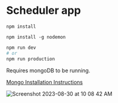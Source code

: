 # Scheduler app

```
npm install
```

```
npm install -g nodemon
```

```bash
npm run dev
# or
npm run production
```

Requires mongoDB to be running.

[Mongo Installation Instructions](https://www.mongodb.com/docs/manual/administration/install-community/)


![Screenshot 2023-08-30 at 10 08 42 AM](https://github.com/athaun/scheduler/assets/32278830/0a101721-8243-4e4e-990a-e6e967827668)
